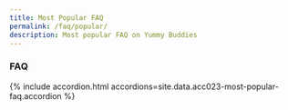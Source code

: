 ```yaml
---
title: Most Popular FAQ
permalink: /faq/popular/
description: Most popular FAQ on Yummy Buddies
---
```

### **FAQ**

{% include accordion.html accordions=site.data.acc023-most-popular-faq.accordion %}

<script src="/jquery/bp-menu-new-tab.js"></script>